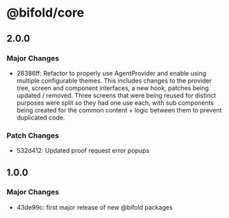 # @bifold/core

## 2.0.0

### Major Changes

- 28386ff: Refactor to properly use AgentProvider and enable using multiple configurable themes. This includes changes to the provider tree, screen and component interfaces, a new hook, patches being updated / removed. Three screens that were being reused for distinct purposes were split so they had one use each, with sub components being created for the common content + logic between them to prevent duplicated code.

### Patch Changes

- 532d412: Updated proof request error popups

## 1.0.0

### Major Changes

- 43de99c: first major release of new @bifold packages
